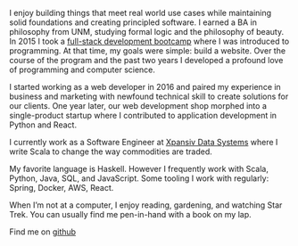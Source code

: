 I enjoy building things that meet real world use cases while maintaining solid foundations and creating principled software. I earned a BA in philosophy from UNM, studying formal logic and the philosophy of beauty. In 2015 I took a [full-stack development bootcamp](https://deepdivecoding.com/fullstack/) where I was introduced to programming. At that time, my goals were simple: build a website. Over the course of the program and the past two years I developed a profound love of programming and computer science.

I started working as a web developer in 2016 and paired my experience in business and marketing with newfound technical skill to create solutions for our clients. One year later, our web development shop morphed into a single-product startup where I contributed to application development in Python and React. 

I currently work as a Software Engineer at [Xpansiv Data Systems](https://www.xpansiv.com/) where I write Scala to change the way commodities are traded. 

My favorite language is Haskell. However I frequently work with Scala, Python, Java, SQL, and JavaScript. Some tooling I work with regularly: Spring, Docker, AWS, React.

When I’m not at a computer, I enjoy reading, gardening, and watching Star Trek. You can usually find me pen-in-hand with a book on my lap.

Find me on [github](https://github.com/kimberlykeller)
